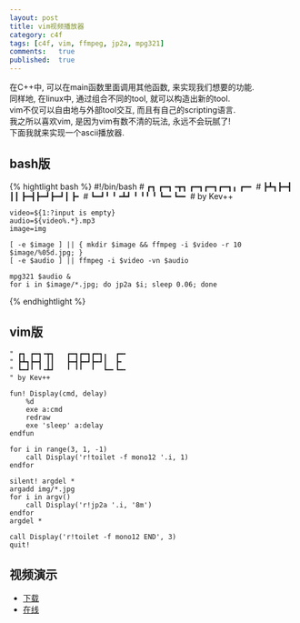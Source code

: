 ```yaml
---
layout: post
title: vim视频播放器
category: c4f
tags: [c4f, vim, ffmpeg, jp2a, mpg321]
comments:   true
published:  true
---
```


在C++中, 可以在main函数里面调用其他函数, 来实现我们想要的功能.  
同样地, 在linux中, 通过组合不同的tool, 就可以构造出新的tool.  
vim不仅可以自由地与外部tool交互, 而且有自己的scripting语言.  
我之所以喜欢vim, 是因为vim有数不清的玩法, 永远不会玩腻了!  
下面我就来实现一个ascii播放器.


## bash版
{% hightlight bash %}
    #!/bin/bash
    # ┏┓ ┏━┓╺┳┓   ┏━┓┏━┓┏━┓╻  ┏━╸
    # ┣┻┓┣━┫ ┃┃   ┣━┫┣━┛┣━┛┃  ┣╸ 
    # ┗━┛╹ ╹╺┻┛   ╹ ╹╹  ╹  ┗━╸┗━╸
    # by Kev++

    video=${1:?input is empty}
    audio=${video%.*}.mp3
    image=img

    [ -e $image ] || { mkdir $image && ffmpeg -i $video -r 10 $image/%05d.jpg; }
    [ -e $audio ] || ffmpeg -i $video -vn $audio

    mpg321 $audio &
    for i in $image/*.jpg; do jp2a $i; sleep 0.06; done
{% endhightlight %}

## vim版
    " ┏┓ ┏━┓╺┳┓   ┏━┓┏━┓┏━┓╻  ┏━╸
    " ┣┻┓┣━┫ ┃┃   ┣━┫┣━┛┣━┛┃  ┣╸ 
    " ┗━┛╹ ╹╺┻┛   ╹ ╹╹  ╹  ┗━╸┗━╸
    " by Kev++
    
    fun! Display(cmd, delay)
        %d
        exe a:cmd
        redraw
        exe 'sleep' a:delay
    endfun
    
    for i in range(3, 1, -1)
        call Display('r!toilet -f mono12 '.i, 1)
    endfor
    
    silent! argdel *
    argadd img/*.jpg
    for i in argv()
        call Display('r!jp2a '.i, '8m')
    endfor
    argdel *
    
    call Display('r!toilet -f mono12 END', 3)
    quit!

## 视频演示
- [下载](#)
- [在线](#)
